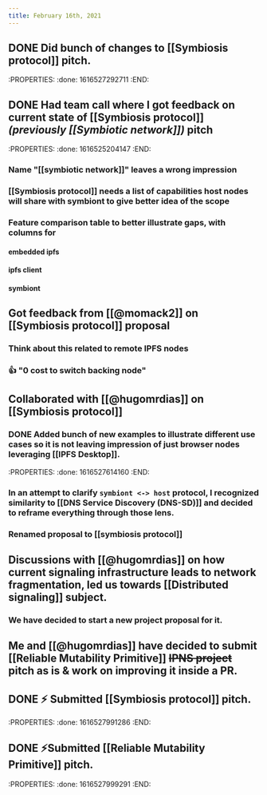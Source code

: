 ```yaml
---
title: February 16th, 2021
---
```


## DONE Did bunch of changes to [[Symbiosis protocol]] pitch.

:PROPERTIES:
:done: 1616527292711
:END:


## DONE Had team call where I got feedback on current state of [[Symbiosis protocol]] _(previously [[Symbiotic network]])_ pitch
:PROPERTIES:
:done: 1616525204147
:END:

### Name "[[symbiotic network]]" leaves a wrong impression
### [[Symbiosis protocol]] needs a list of capabilities host nodes will share with symbiont to give better idea of the scope
### Feature comparison table to better illustrate gaps, with columns for
#### embedded ipfs
#### ipfs client
#### symbiont
## Got feedback from [[@momack2]] on [[Symbiosis protocol]] proposal
### Think about this related to remote IPFS nodes
### 👍 "0 cost to switch backing node"
## Collaborated  with [[@hugomrdias]] on [[Symbiosis protocol]]
### DONE Added bunch of new examples to illustrate different use cases so it is not leaving impression of just browser nodes leveraging [[IPFS Desktop]].
:PROPERTIES:
:done: 1616527614160
:END:
### In an attempt to clarify `symbiont <-> host` protocol, I recognized similarity to [[DNS Service Discovery (DNS-SD)]] and decided to reframe everything through those lens.
### Renamed proposal to [[symbiosis protocol]]
## Discussions with [[@hugomrdias]] on how current signaling infrastructure leads to network fragmentation, led us towards [[Distributed signaling]] subject.
### We have decided to start a new project proposal for it.
## Me and [[@hugomrdias]] have decided to submit [[Reliable Mutability Primitive]] ~~IPNS project~~  pitch as is & work on improving it inside a PR.
## DONE ⚡️ Submitted [[Symbiosis protocol]]  pitch.
:PROPERTIES:
:done: 1616527991286
:END:
## DONE ⚡️Submitted [[Reliable Mutability Primitive]]  pitch.
:PROPERTIES:
:done: 1616527999291
:END:
